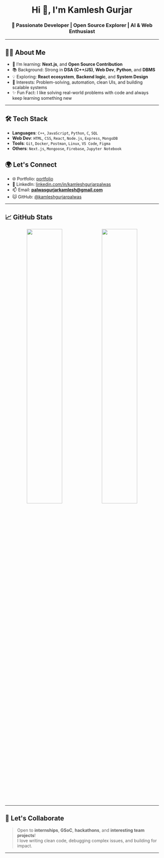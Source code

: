 <h1 align="center">Hi 👋, I'm Kamlesh Gurjar</h1>
<h3 align="center">🚀 Passionate Developer | Open Source Explorer | AI & Web Enthusiast</h3>

---

## 🧑‍💻 About Me

- 🌱 I’m learning:  **Next.js**, and **Open Source Contribution**
- 📚 Background: Strong in **DSA (C++/JS)**, **Web Dev**, **Python**, and **DBMS**
- 💡 Exploring: **React ecosystem**, **Backend logic**, and **System Design**
- 🧩 Interests: Problem-solving, automation, clean UIs, and building scalable systems
- ✨ Fun Fact: I like solving real-world problems with code and always keep learning something new

---

## 🛠️ Tech Stack

- **Languages**: `C++`, `JavaScript`, `Python`, `C`, `SQL`
- **Web Dev**: `HTML`, `CSS`, `React`, `Node.js`, `Express`, `MongoDB`
- **Tools**: `Git`, `Docker`, `Postman`, `Linux`, `VS Code`, `Figma`
- **Others**: `Next.js`, `Mongoose`, `Firebase`, `Jupyter Notebook`


## 🌍 Let's Connect

- 🌐 Portfolio: [portfolio](https://kamleshgurjarpalwas.vercel.app)
- 💼 LinkedIn: [linkedin.com/in/kamleshgurjarpalwas](https://linkedin.com/in/kamleshgurjarpalwas)
- 📫 Email: **palwasgurjarkamlesh@gmail.com**
- 🐱 GitHub: [@kamleshgurjarpalwas](https://github.com/yourusername)

---

## 📈 GitHub Stats

<p align="center">
  <img src="https://github-readme-stats.vercel.app/api?username=kamleshgurjarpalwas&show_icons=true&theme=radical" width="48%" />
  <img src="https://github-readme-streak-stats.herokuapp.com/?user=kamleshgurjarpalwas&theme=radical" width="48%" />
</p>

---

## 🤝 Let's Collaborate

> Open to **internships**, **GSoC**, **hackathons**, and **interesting team projects**!  
> I love writing clean code, debugging complex issues, and building for impact.

---
